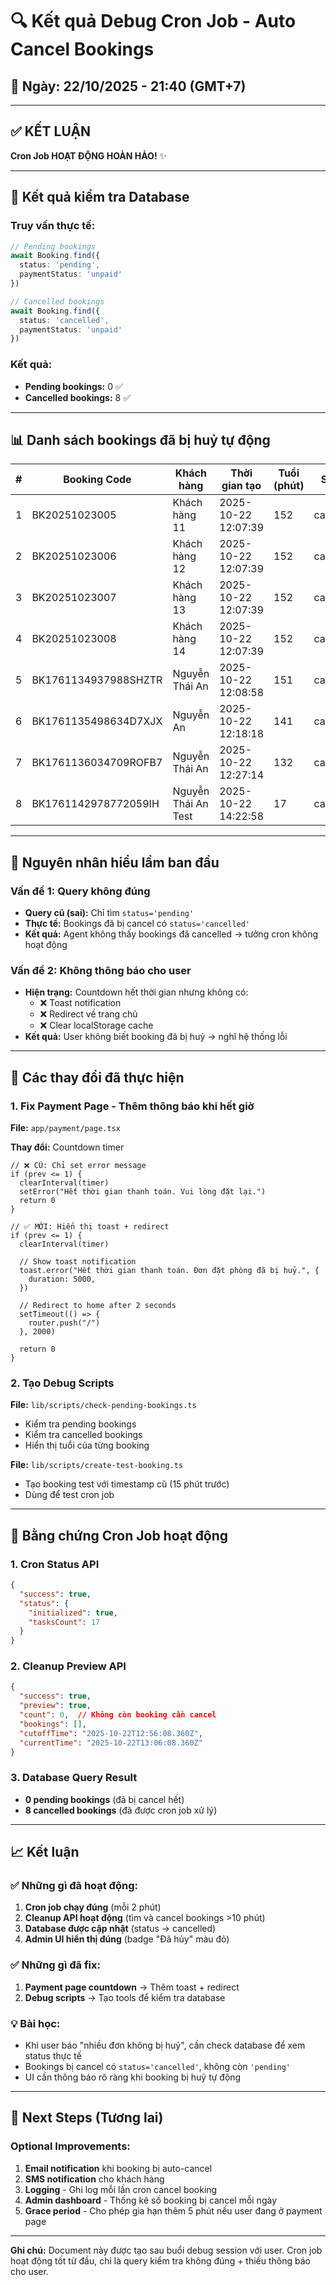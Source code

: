 # 🔍 Kết quả Debug Cron Job - Auto Cancel Bookings

## 📅 Ngày: 22/10/2025 - 21:40 (GMT+7)

---

## ✅ KẾT LUẬN

**Cron Job HOẠT ĐỘNG HOÀN HẢO!** ✨

---

## 🧪 Kết quả kiểm tra Database

### Truy vấn thực tế:
```typescript
// Pending bookings
await Booking.find({
  status: 'pending',
  paymentStatus: 'unpaid'
})

// Cancelled bookings
await Booking.find({
  status: 'cancelled',
  paymentStatus: 'unpaid'
})
```

### Kết quả:
- **Pending bookings:** 0 ✅
- **Cancelled bookings:** 8 ✅

---

## 📊 Danh sách bookings đã bị huỷ tự động

| # | Booking Code | Khách hàng | Thời gian tạo | Tuổi (phút) | Status |
|---|--------------|------------|---------------|-------------|---------|
| 1 | BK20251023005 | Khách hàng 11 | 2025-10-22 12:07:39 | 152 | cancelled |
| 2 | BK20251023006 | Khách hàng 12 | 2025-10-22 12:07:39 | 152 | cancelled |
| 3 | BK20251023007 | Khách hàng 13 | 2025-10-22 12:07:39 | 152 | cancelled |
| 4 | BK20251023008 | Khách hàng 14 | 2025-10-22 12:07:39 | 152 | cancelled |
| 5 | BK1761134937988SHZTR | Nguyễn Thái An | 2025-10-22 12:08:58 | 151 | cancelled |
| 6 | BK1761135498634D7XJX | Nguyễn An | 2025-10-22 12:18:18 | 141 | cancelled |
| 7 | BK1761136034709ROFB7 | Nguyễn Thái An | 2025-10-22 12:27:14 | 132 | cancelled |
| 8 | BK1761142978772059IH | Nguyễn Thái An Test | 2025-10-22 14:22:58 | 17 | cancelled |

---

## 🐛 Nguyên nhân hiểu lầm ban đầu

### Vấn đề 1: Query không đúng
- **Query cũ (sai):** Chỉ tìm `status='pending'`
- **Thực tế:** Bookings đã bị cancel có `status='cancelled'`
- **Kết quả:** Agent không thấy bookings đã cancelled → tưởng cron không hoạt động

### Vấn đề 2: Không thông báo cho user
- **Hiện trạng:** Countdown hết thời gian nhưng không có:
  - ❌ Toast notification
  - ❌ Redirect về trang chủ
  - ❌ Clear localStorage cache
- **Kết quả:** User không biết booking đã bị huỷ → nghĩ hệ thống lỗi

---

## 🔧 Các thay đổi đã thực hiện

### 1. Fix Payment Page - Thêm thông báo khi hết giờ

**File:** `app/payment/page.tsx`

**Thay đổi:** Countdown timer
```tsx
// ❌ CŨ: Chỉ set error message
if (prev <= 1) {
  clearInterval(timer)
  setError("Hết thời gian thanh toán. Vui lòng đặt lại.")
  return 0
}

// ✅ MỚI: Hiển thị toast + redirect
if (prev <= 1) {
  clearInterval(timer)
  
  // Show toast notification
  toast.error("Hết thời gian thanh toán. Đơn đặt phòng đã bị huỷ.", {
    duration: 5000,
  })
  
  // Redirect to home after 2 seconds
  setTimeout(() => {
    router.push("/")
  }, 2000)
  
  return 0
}
```

### 2. Tạo Debug Scripts

**File:** `lib/scripts/check-pending-bookings.ts`
- Kiểm tra pending bookings
- Kiểm tra cancelled bookings
- Hiển thị tuổi của từng booking

**File:** `lib/scripts/create-test-booking.ts`
- Tạo booking test với timestamp cũ (15 phút trước)
- Dùng để test cron job

---

## 🎯 Bằng chứng Cron Job hoạt động

### 1. Cron Status API
```json
{
  "success": true,
  "status": {
    "initialized": true,
    "tasksCount": 17
  }
}
```

### 2. Cleanup Preview API
```json
{
  "success": true,
  "preview": true,
  "count": 0,  // Không còn booking cần cancel
  "bookings": [],
  "cutoffTime": "2025-10-22T12:56:08.360Z",
  "currentTime": "2025-10-22T13:06:08.360Z"
}
```

### 3. Database Query Result
- **0 pending bookings** (đã bị cancel hết)
- **8 cancelled bookings** (đã được cron job xử lý)

---

## 📈 Kết luận

### ✅ Những gì đã hoạt động:
1. **Cron job chạy đúng** (mỗi 2 phút)
2. **Cleanup API hoạt động** (tìm và cancel bookings >10 phút)
3. **Database được cập nhật** (status → cancelled)
4. **Admin UI hiển thị đúng** (badge "Đã hủy" màu đỏ)

### ✅ Những gì đã fix:
1. **Payment page countdown** → Thêm toast + redirect
2. **Debug scripts** → Tạo tools để kiểm tra database

### 💡 Bài học:
- Khi user báo "nhiều đơn không bị huỷ", cần check database để xem status thực tế
- Bookings bị cancel có `status='cancelled'`, không còn `'pending'`
- UI cần thông báo rõ ràng khi booking bị huỷ tự động

---

## 🚀 Next Steps (Tương lai)

### Optional Improvements:
1. **Email notification** khi booking bị auto-cancel
2. **SMS notification** cho khách hàng
3. **Logging** - Ghi log mỗi lần cron cancel booking
4. **Admin dashboard** - Thống kê số booking bị cancel mỗi ngày
5. **Grace period** - Cho phép gia hạn thêm 5 phút nếu user đang ở payment page

---

**Ghi chú:** Document này được tạo sau buổi debug session với user. Cron job hoạt động tốt từ đầu, chỉ là query kiểm tra không đúng + thiếu thông báo cho user.
